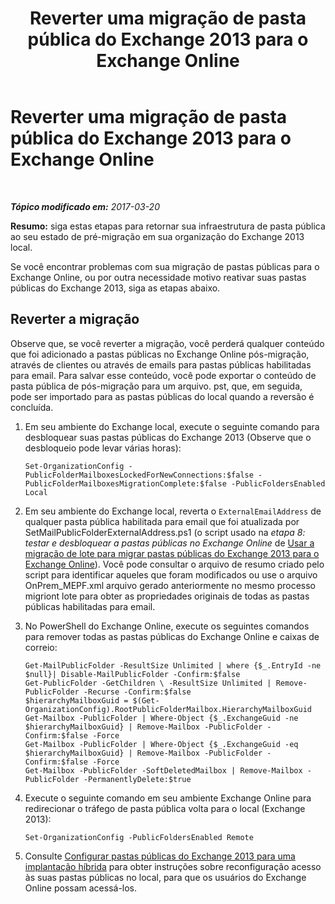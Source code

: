 ﻿---
title: 'Reverter uma migração de pasta pública do Exchange 2013 para o Exchange Online'
TOCTitle: Reverter uma migração de pasta pública do Exchange 2013 para o Exchange Online
ms:assetid: bcd54aa0-aa45-4c68-b504-1475842d4b96
ms:mtpsurl: https://technet.microsoft.com/pt-br/library/Mt798259(v=EXCHG.150)
ms:contentKeyID: 74432747
ms.date: 05/22/2018
mtps_version: v=EXCHG.150
ms.translationtype: MT
---

# Reverter uma migração de pasta pública do Exchange 2013 para o Exchange Online

 

_**Tópico modificado em:** 2017-03-20_

**Resumo:**  siga estas etapas para retornar sua infraestrutura de pasta pública ao seu estado de pré-migração em sua organização do Exchange 2013 local.

Se você encontrar problemas com sua migração de pastas públicas para o Exchange Online, ou por outra necessidade motivo reativar suas pastas públicas do Exchange 2013, siga as etapas abaixo.

## Reverter a migração

Observe que, se você reverter a migração, você perderá qualquer conteúdo que foi adicionado a pastas públicas no Exchange Online pós-migração, através de clientes ou através de emails para pastas públicas habilitadas para email. Para salvar esse conteúdo, você pode exportar o conteúdo de pasta pública de pós-migração para um arquivo. pst, que, em seguida, pode ser importado para as pastas públicas do local quando a reversão é concluída.

1.  Em seu ambiente do Exchange local, execute o seguinte comando para desbloquear suas pastas públicas do Exchange 2013 (Observe que o desbloqueio pode levar várias horas):
    
        Set-OrganizationConfig -PublicFolderMailboxesLockedForNewConnections:$false -PublicFolderMailboxesMigrationComplete:$false -PublicFoldersEnabled Local 

2.  Em seu ambiente do Exchange local, reverta o `ExternalEmailAddress` de qualquer pasta pública habilitada para email que foi atualizada por SetMailPublicFolderExternalAddress.ps1 (o script usado na *etapa 8: testar e desbloquear a pastas públicas no Exchange Online* de [Usar a migração de lote para migrar pastas públicas do Exchange 2013 para o Exchange Online](https://docs.microsoft.com/pt-br/exchange/collaboration-exo/public-folders/batch-migration-of-exchange-2013-public-folders)). Você pode consultar o arquivo de resumo criado pelo script para identificar aqueles que foram modificados ou use o arquivo OnPrem\_MEPF.xml arquivo gerado anteriormente no mesmo processo migriont lote para obter as propriedades originais de todas as pastas públicas habilitadas para email.

3.  No PowerShell do Exchange Online, execute os seguintes comandos para remover todas as pastas públicas do Exchange Online e caixas de correio:
    
        Get-MailPublicFolder -ResultSize Unlimited | where {$_.EntryId -ne $null}| Disable-MailPublicFolder -Confirm:$false 
        Get-PublicFolder -GetChildren \ -ResultSize Unlimited | Remove-PublicFolder -Recurse -Confirm:$false
        $hierarchyMailboxGuid = $(Get-OrganizationConfig).RootPublicFolderMailbox.HierarchyMailboxGuid
        Get-Mailbox -PublicFolder | Where-Object {$_.ExchangeGuid -ne $hierarchyMailboxGuid} | Remove-Mailbox -PublicFolder -Confirm:$false -Force
        Get-Mailbox -PublicFolder | Where-Object {$_.ExchangeGuid -eq $hierarchyMailboxGuid} | Remove-Mailbox -PublicFolder -Confirm:$false -Force
        Get-Mailbox -PublicFolder -SoftDeletedMailbox | Remove-Mailbox -PublicFolder -PermanentlyDelete:$true

4.  Execute o seguinte comando em seu ambiente Exchange Online para redirecionar o tráfego de pasta pública volta para o local (Exchange 2013):
    
        Set-OrganizationConfig -PublicFoldersEnabled Remote

5.  Consulte [Configurar pastas públicas do Exchange 2013 para uma implantação híbrida](https://docs.microsoft.com/pt-br/exchange/collaboration-exo/public-folders/set-up-modern-hybrid-public-folders) para obter instruções sobre reconfiguração acesso às suas pastas públicas no local, para que os usuários do Exchange Online possam acessá-los.

